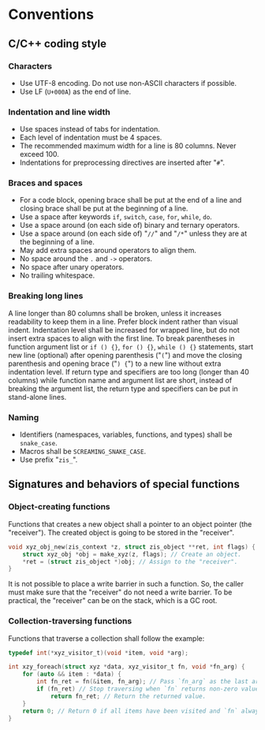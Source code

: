 # Conventions

## C/C++ coding style

### Characters

- Use UTF-8 encoding. Do not use non-ASCII characters if possible.
- Use LF (`U+000A`) as the end of line.

### Indentation and line width

- Use spaces instead of tabs for indentation.
- Each level of indentation must be 4 spaces.
- The recommended maximum width for a line is 80 columns. Never exceed 100.
- Indentations for preprocessing directives are inserted after "`#`".

### Braces and spaces

- For a code block,
  opening brace shall be put at the end of a line
  and closing brace shall be put at the beginning of a line.
- Use a space after keywords `if`, `switch`, `case`, `for`, `while`, `do`.
- Use a space around (on each side of) binary and ternary operators.
- Use a space around (on each side of) "`//`" and "`/*`"
  unless they are at the beginning of a line.
- May add extra spaces around operators to align them.
- No space around the `.` and `->` operators.
- No space after unary operators.
- No trailing whitespace.

### Breaking long lines

A line longer than 80 columns shall be broken,
unless it increases readability to keep them in a line.
Prefer block indent rather than visual indent.
Indentation level shall be increased for wrapped line,
but do not insert extra spaces to align with the first line.
To break parentheses in function argument list
or `if () {}`, `for () {}`, `while () {}` statements,
start new line (optional) after opening parenthesis ("`(`")
and move the closing parenthesis and opening brace ("`) {`") to a new line
without extra indentation level.
If return type and specifiers are too long (longer than 40 columns)
while function name and argument list are short,
instead of breaking the argument list,
the return type and specifiers can be put in stand-alone lines.

### Naming

- Identifiers (namespaces, variables, functions, and types) shall be `snake_case`.
- Macros shall be `SCREAMING_SNAKE_CASE`.
- Use prefix "`zis_`".

## Signatures and behaviors of special functions

### Object-creating functions

Functions that creates a new object shall a pointer to an object pointer (the "receiver").
The created object is going to be stored in the "receiver".

```c
void xyz_obj_new(zis_context *z, struct zis_object **ret, int flags) {
    struct xyz_obj *obj = make_xyz(z, flags); // Create an object.
    *ret = (struct zis_object *)obj; // Assign to the "receiver".
}
```

It is not possible to place a write barrier in such a function.
So, the caller must make sure that the "receiver" do not need a write barrier.
To be practical, the "receiver" can be on the stack, which is a GC root.

### Collection-traversing functions

Functions that traverse a collection shall follow the example:

```c
typedef int(*xyz_visitor_t)(void *item, void *arg);

int xzy_foreach(struct xyz *data, xyz_visitor_t fn, void *fn_arg) {
    for (auto && item : *data) {
        int fn_ret = fn(&item, fn_arg); // Pass `fn_arg` as the last argument.
        if (fn_ret) // Stop traversing when `fn` returns non-zero value.
            return fn_ret; // Return the returned value.
    }
    return 0; // Return 0 if all items have been visited and `fn` always returns 0.
}
```
